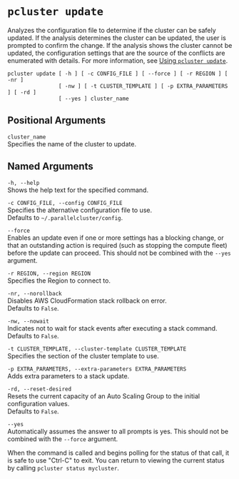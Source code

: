 # `pcluster update`<a name="pcluster.update"></a>

Analyzes the configuration file to determine if the cluster can be safely updated\. If the analysis determines the cluster can be updated, the user is prompted to confirm the change\. If the analysis shows the cluster cannot be updated, the configuration settings that are the source of the conflicts are enumerated with details\. For more information, see [Using `pcluster update`](using-pcluster-update.md)\.

```
pcluster update [ -h ] [ -c CONFIG_FILE ] [ --force ] [ -r REGION ] [ -nr ]
                [ -nw ] [ -t CLUSTER_TEMPLATE ] [ -p EXTRA_PARAMETERS ] [ -rd ]
                [ --yes ] cluster_name
```

## Positional Arguments<a name="pcluster.update.arg"></a>

`cluster_name`  
Specifies the name of the cluster to update\.

## Named Arguments<a name="pcluster.update.namedarg"></a>

`-h, --help`  
Shows the help text for the specified command\.

`-c CONFIG_FILE, --config CONFIG_FILE`  
Specifies the alternative configuration file to use\.  
Defaults to `~/.parallelcluster/config`\.

`--force`  
Enables an update even if one or more settings has a blocking change, or that an outstanding action is required \(such as stopping the compute fleet\) before the update can proceed\. This should not be combined with the `--yes` argument\.

`-r REGION, --region REGION`  
Specifies the Region to connect to\.

`-nr, --norollback`  
Disables AWS CloudFormation stack rollback on error\.  
Defaults to `False`\.

`-nw, --nowait`  
Indicates not to wait for stack events after executing a stack command\.  
Defaults to `False`\.

`-t CLUSTER_TEMPLATE, --cluster-template CLUSTER_TEMPLATE`  
Specifies the section of the cluster template to use\.

`-p EXTRA_PARAMETERS, --extra-parameters EXTRA_PARAMETERS`  
Adds extra parameters to a stack update\.

`-rd, --reset-desired`  
Resets the current capacity of an Auto Scaling Group to the initial configuration values\.  
Defaults to `False`\.

`--yes`  
Automatically assumes the answer to all prompts is yes\. This should not be combined with the `--force` argument\.

When the command is called and begins polling for the status of that call, it is safe to use "Ctrl\-C" to exit\. You can return to viewing the current status by calling `pcluster status mycluster`\.